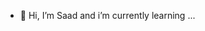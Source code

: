 - 👋 Hi, I’m Saad and i’m currently learning ...


<!---
Arham4209/Arham4209 is a ✨ special ✨ repository because its `README.md` (this file) appears on your GitHub profile.
You can click the Preview link to take a look at your changes.
--->
